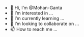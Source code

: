 - 👋 Hi, I’m @Mohan-Ganta
- 👀 I’m interested in ...
- 🌱 I’m currently learning ...
- 💞️ I’m looking to collaborate on ...
- 📫 How to reach me ...

<!---
Mohan-Ganta/Mohan-Ganta is a ✨ special ✨ repository because its `README.md` (this file) appears on your GitHub profile.
You can click the Preview link to take a look at your changes.
--->
